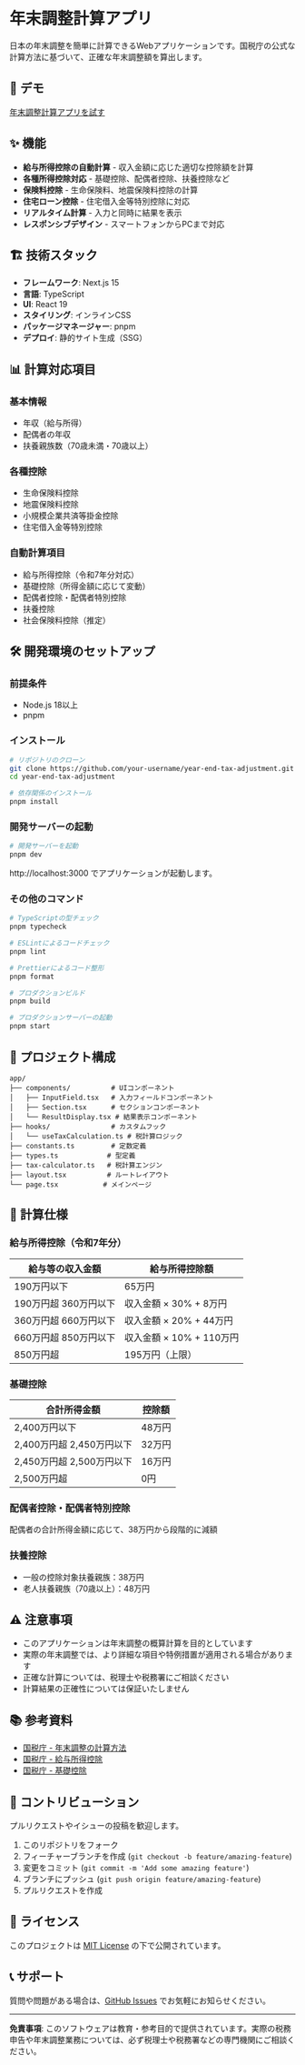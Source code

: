 # 年末調整計算アプリ

日本の年末調整を簡単に計算できるWebアプリケーションです。国税庁の公式な計算方法に基づいて、正確な年末調整額を算出します。

## 🚀 デモ

[年末調整計算アプリを試す](https://your-username.github.io/year-end-tax-adjustment/)

## ✨ 機能

- **給与所得控除の自動計算** - 収入金額に応じた適切な控除額を計算
- **各種所得控除対応** - 基礎控除、配偶者控除、扶養控除など
- **保険料控除** - 生命保険料、地震保険料控除の計算
- **住宅ローン控除** - 住宅借入金等特別控除に対応
- **リアルタイム計算** - 入力と同時に結果を表示
- **レスポンシブデザイン** - スマートフォンからPCまで対応

## 🏗️ 技術スタック

- **フレームワーク**: Next.js 15
- **言語**: TypeScript
- **UI**: React 19
- **スタイリング**: インラインCSS
- **パッケージマネージャー**: pnpm
- **デプロイ**: 静的サイト生成（SSG）

## 📊 計算対応項目

### 基本情報
- 年収（給与所得）
- 配偶者の年収
- 扶養親族数（70歳未満・70歳以上）

### 各種控除
- 生命保険料控除
- 地震保険料控除
- 小規模企業共済等掛金控除
- 住宅借入金等特別控除

### 自動計算項目
- 給与所得控除（令和7年分対応）
- 基礎控除（所得金額に応じて変動）
- 配偶者控除・配偶者特別控除
- 扶養控除
- 社会保険料控除（推定）

## 🛠️ 開発環境のセットアップ

### 前提条件

- Node.js 18以上
- pnpm

### インストール

```bash
# リポジトリのクローン
git clone https://github.com/your-username/year-end-tax-adjustment.git
cd year-end-tax-adjustment

# 依存関係のインストール
pnpm install
```

### 開発サーバーの起動

```bash
# 開発サーバーを起動
pnpm dev
```

http://localhost:3000 でアプリケーションが起動します。

### その他のコマンド

```bash
# TypeScriptの型チェック
pnpm typecheck

# ESLintによるコードチェック
pnpm lint

# Prettierによるコード整形
pnpm format

# プロダクションビルド
pnpm build

# プロダクションサーバーの起動
pnpm start
```

## 📁 プロジェクト構成

```
app/
├── components/          # UIコンポーネント
│   ├── InputField.tsx   # 入力フィールドコンポーネント
│   ├── Section.tsx      # セクションコンポーネント
│   └── ResultDisplay.tsx # 結果表示コンポーネント
├── hooks/               # カスタムフック
│   └── useTaxCalculation.ts # 税計算ロジック
├── constants.ts         # 定数定義
├── types.ts            # 型定義
├── tax-calculator.ts   # 税計算エンジン
├── layout.tsx          # ルートレイアウト
└── page.tsx           # メインページ
```

## 🧮 計算仕様

### 給与所得控除（令和7年分）

| 給与等の収入金額 | 給与所得控除額 |
|---|---|
| 190万円以下 | 65万円 |
| 190万円超 360万円以下 | 収入金額 × 30% + 8万円 |
| 360万円超 660万円以下 | 収入金額 × 20% + 44万円 |
| 660万円超 850万円以下 | 収入金額 × 10% + 110万円 |
| 850万円超 | 195万円（上限） |

### 基礎控除

| 合計所得金額 | 控除額 |
|---|---|
| 2,400万円以下 | 48万円 |
| 2,400万円超 2,450万円以下 | 32万円 |
| 2,450万円超 2,500万円以下 | 16万円 |
| 2,500万円超 | 0円 |

### 配偶者控除・配偶者特別控除

配偶者の合計所得金額に応じて、38万円から段階的に減額

### 扶養控除

- 一般の控除対象扶養親族：38万円
- 老人扶養親族（70歳以上）：48万円

## ⚠️ 注意事項

- このアプリケーションは年末調整の概算計算を目的としています
- 実際の年末調整では、より詳細な項目や特例措置が適用される場合があります
- 正確な計算については、税理士や税務署にご相談ください
- 計算結果の正確性については保証いたしません

## 📚 参考資料

- [国税庁 - 年末調整の計算方法](https://www.nta.go.jp/taxes/tetsuzuki/shinsei/annai/gensen/annai/nencho_keisan/index.htm)
- [国税庁 - 給与所得控除](https://www.nta.go.jp/taxes/shiraberu/taxanswer/shotoku/1410.htm)
- [国税庁 - 基礎控除](https://www.nta.go.jp/taxes/shiraberu/taxanswer/shotoku/1199.htm)

## 🤝 コントリビューション

プルリクエストやイシューの投稿を歓迎します。

1. このリポジトリをフォーク
2. フィーチャーブランチを作成 (`git checkout -b feature/amazing-feature`)
3. 変更をコミット (`git commit -m 'Add some amazing feature'`)
4. ブランチにプッシュ (`git push origin feature/amazing-feature`)
5. プルリクエストを作成

## 📄 ライセンス

このプロジェクトは [MIT License](LICENSE) の下で公開されています。

## 📞 サポート

質問や問題がある場合は、[GitHub Issues](https://github.com/your-username/year-end-tax-adjustment/issues) でお気軽にお知らせください。

---

**免責事項**: このソフトウェアは教育・参考目的で提供されています。実際の税務申告や年末調整業務については、必ず税理士や税務署などの専門機関にご相談ください。
